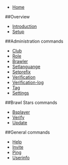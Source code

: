 * [Home](README.md)

##Overview

* [Introduction](overview/introduction.md)
* [Setup](overview/setup.md)

##Administration commands
* [Club](commands/administration/club.md)
* [Role](commands/administration/role.md)
* [Brawler](commands/administration/brawler.md)
* [Setlanguange](commands/administration/setlanguage.md)
* [Setprefix](commands/administration/setprefix.md)
* [Verification](commands/administration/verification.md)
* [Verification-log](commands/administration/verificationlog.md)
* [Tag](commands/administration/tag.md)
* [Settings](commands/administration/settings.md)

##Brawl Stars commands
* [Bsplayer](commands/brawlstars/bsplayer.md)
* [Verify](commands/brawlstars/verify.md)
* [Update](commands/brawlstars/update.md)

##General commands
* [Help](commands/general/help.md)
* [Invite](commands/general/invite.md)
* [Ping](commands/general/ping.md)
* [Userinfo](commands/general/userinfo.md)